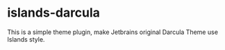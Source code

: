 # islands-darcula
This is a simple theme plugin, make Jetbrains original Darcula Theme use Islands style.
